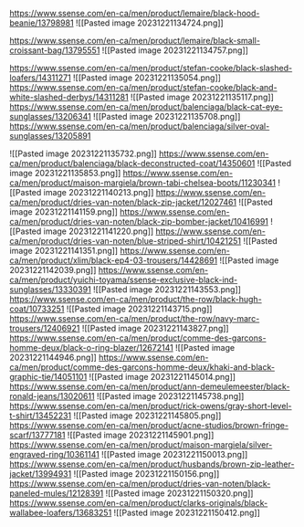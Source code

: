 https://www.ssense.com/en-ca/men/product/lemaire/black-hood-beanie/13798981
![[Pasted image 20231221134724.png]]

https://www.ssense.com/en-ca/men/product/lemaire/black-small-croissant-bag/13795551
![[Pasted image 20231221134757.png]]

https://www.ssense.com/en-ca/men/product/stefan-cooke/black-slashed-loafers/14311271
![[Pasted image 20231221135054.png]]
https://www.ssense.com/en-ca/men/product/stefan-cooke/black-and-white-slashed-derbys/14311281
![[Pasted image 20231221135117.png]]
https://www.ssense.com/en-ca/men/product/balenciaga/black-cat-eye-sunglasses/13206341
![[Pasted image 20231221135708.png]]
https://www.ssense.com/en-ca/men/product/balenciaga/silver-oval-sunglasses/13205891

![[Pasted image 20231221135732.png]]
https://www.ssense.com/en-ca/men/product/balenciaga/black-deconstructed-coat/14350601
![[Pasted image 20231221135853.png]]
https://www.ssense.com/en-ca/men/product/maison-margiela/brown-tabi-chelsea-boots/11230341
![[Pasted image 20231221140213.png]]
https://www.ssense.com/en-ca/men/product/dries-van-noten/black-zip-jacket/12027461
![[Pasted image 20231221141159.png]]
https://www.ssense.com/en-ca/men/product/dries-van-noten/black-zip-bomber-jacket/10416991
![[Pasted image 20231221141220.png]]
https://www.ssense.com/en-ca/men/product/dries-van-noten/blue-striped-shirt/10421251
![[Pasted image 20231221141351.png]]
https://www.ssense.com/en-ca/men/product/xlim/black-ep4-03-trousers/14428691
![[Pasted image 20231221142039.png]]
https://www.ssense.com/en-ca/men/product/yuichi-toyama/ssense-exclusive-black-ind-sunglasses/13330391
![[Pasted image 20231221143553.png]]
https://www.ssense.com/en-ca/men/product/the-row/black-hugh-coat/10733251
![[Pasted image 20231221143715.png]]
https://www.ssense.com/en-ca/men/product/the-row/navy-marc-trousers/12406921
![[Pasted image 20231221143827.png]]
https://www.ssense.com/en-ca/men/product/comme-des-garcons-homme-deux/black-o-ring-blazer/12672141
![[Pasted image 20231221144946.png]]
https://www.ssense.com/en-ca/men/product/comme-des-garcons-homme-deux/khaki-and-black-graphic-tie/14051101
![[Pasted image 20231221145014.png]]
https://www.ssense.com/en-ca/men/product/ann-demeulemeester/black-ronald-jeans/13020611
![[Pasted image 20231221145738.png]]
https://www.ssense.com/en-ca/men/product/rick-owens/gray-short-level-t-shirt/13452231
![[Pasted image 20231221145805.png]]
https://www.ssense.com/en-ca/men/product/acne-studios/brown-fringe-scarf/13777181
![[Pasted image 20231221145901.png]]
https://www.ssense.com/en-ca/men/product/maison-margiela/silver-engraved-ring/10361141
![[Pasted image 20231221150013.png]]
https://www.ssense.com/en-ca/men/product/husbands/brown-zip-leather-jacket/13994931
![[Pasted image 20231221150156.png]]
https://www.ssense.com/en-ca/men/product/dries-van-noten/black-paneled-mules/12128391
![[Pasted image 20231221150320.png]]
https://www.ssense.com/en-ca/men/product/clarks-originals/black-wallabee-loafers/13683251
![[Pasted image 20231221150412.png]]